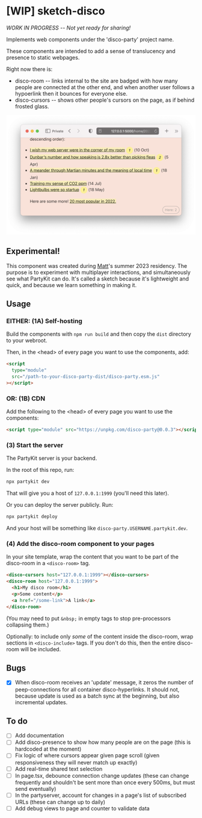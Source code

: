 # [WIP] sketch-disco

_WORK IN PROGRESS -- Not yet ready for sharing!_

Implements web components under the 'disco-party' project name.

These components are intended to add a sense of translucency and presence to static webpages.

Right now there is:

- disco-room -- links internal to the site are badged with how many people are connected at the other end, and when another user follows a hypoerlink then it bounces for everyone else.
- disco-cursors -- shows other people's cursors on the page, as if behind frosted glass.

![image](/assets/peep.png)

## Experimental!

This component was created during [Matt](https://interconnected.org)'s summer 2023 residency. The purpose is to experiment with multiplayer interactions, and simultaneously see what PartyKit can do. It's called a sketch because it's lightweight and quick, and because we learn something in making it.

## Usage

### EITHER: (1A) Self-hosting

Build the components with `npm run build` and then copy the `dist` directory to your webroot.

Then, in the \<head> of every page you want to use the components, add:

```html
<script
  type="module"
  src="/path-to-your-disco-party-dist/disco-party.esm.js"
></script>
```

### OR: (1B) CDN

Add the following to the \<head> of every page you want to use the components:

```html
<script type="module" src="https://unpkg.com/disco-party@0.0.3"></script>
```

### (3) Start the server

The PartyKit server is your backend.

In the root of this repo, run:

```bash
npx partykit dev
```

That will give you a host of `127.0.0.1:1999` (you'll need this later).

Or you can deploy the server publicly. Run:

```bash
npx partykit deploy
```

And your host will be something like `disco-party.USERNAME.partykit.dev`.

### (4) Add the disco-room component to your pages

In your site template, wrap the content that you want to be part of the disco-room in a `<disco-room>` tag.

```html
<disco-cursors host="127.0.0.1:1999"></disco-cursors>
<disco-room host="127.0.0.1:1999">
  <h1>My disco room</h1>
  <p>Some content</p>
  <a href="/some-link">A link</a>
</disco-room>
```

(You may need to put `&nbsp;` in empty tags to stop pre-processors collapsing them.)

Optionally: to include only _some_ of the content inside the disco-room, wrap sections in `<disco-include>` tags. If you don't do this, then the entire disco-room will be included.

## Bugs

- [x] When disco-room receives an 'update' message, it zeros the number of peep-connections for all container disco-hyperlinks. It should not, because update is used as a batch sync at the beginning, but also incremental updates.

## To do

- [ ] Add documentation
- [ ] Add disco-presence to show how many people are on the page (this is hardcoded at the moment)
- [ ] Fix logic of where cursors appear given page scroll (given responsiveness they will never match up exactly)
- [ ] Add real-time shared text selection
- [ ] In page.tsx, debounce connection change updates (these can change frequently and shouldn't be sent more than once every 500ms, but must send eventually)
- [ ] In the partyserver, account for changes in a page's list of subscribed URLs (these can change up to daily)
- [ ] Add debug views to page and counter to validate data
